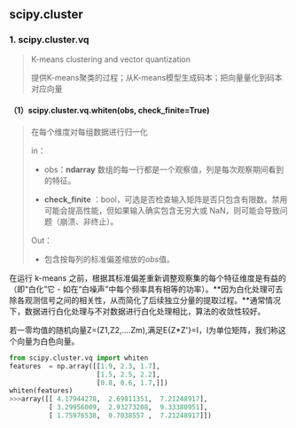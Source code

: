 ## scipy.cluster

### 1. scipy.cluster.vq

> K-means clustering and vector quantization
>
> 提供K-means聚类的过程；从K-means模型生成码本；把向量量化到码本对应向量

#### （1）scipy.cluster.vq.whiten(obs, check_finite=True)

> 在每个维度对每组数据进行归一化
>
> in：
>
> - obs：**ndarray** 数组的每一行都是一个观察值，列是每次观察期间看到的特征。
>
> - **check_finite** ：bool，可选是否检查输入矩阵是否只包含有限数。禁用可能会提高性能，但如果输入确实包含无穷大或 NaN，则可能会导致问题（崩溃、非终止）。
>
> Out：
>
> - 包含按每列的标准偏差缩放的*obs*值。

在运行 k-means 之前，根据其标准偏差重新调整观察集的每个特征维度是有益的（即“白化”它 - 如在“白噪声”中每个频率具有相等的功率）。**因为白化处理可去除各观测信号之间的相关性，从而简化了后续独立分量的提取过程。**通常情况下，数据进行白化处理与不对数据进行白化处理相比，算法的收敛性较好。

若一零均值的随机向量Z=(Z1,Z2,....Zm),满足E{Z*Z'}=I，I为单位矩阵，我们称这个向量为白色向量。

```python
from scipy.cluster.vq import whiten
features  = np.array([[1.9, 2.3, 1.7],
                      [1.5, 2.5, 2.2],
                      [0.8, 0.6, 1.7,]])
whiten(features)
>>>array([[ 4.17944278,  2.69811351,  7.21248917],
          [ 3.29956009,  2.93273208,  9.33380951],
          [ 1.75976538,  0.7038557 ,  7.21248917]])
```

